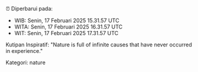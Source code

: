 ⏰ Diperbarui pada:
- WIB: Senin, 17 Februari 2025 15.31.57 UTC
- WITA: Senin, 17 Februari 2025 16.31.57 UTC
- WIT: Senin, 17 Februari 2025 17.31.57 UTC

Kutipan Inspiratif:
"Nature is full of infinite causes that have never occurred in experience."


Kategori: nature

